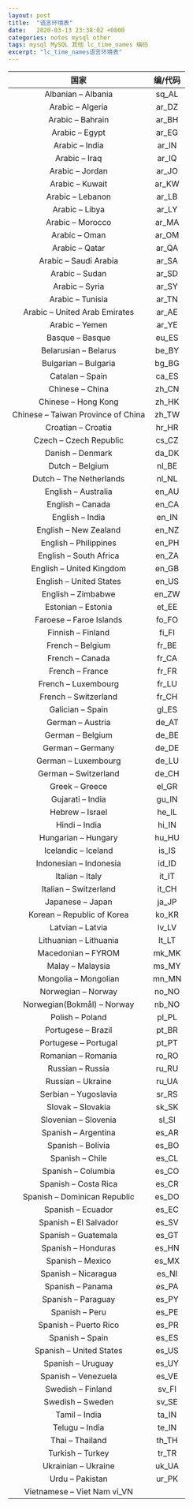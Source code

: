 ```yaml
---
layout: post
title:  "语言环境表"
date:   2020-03-13 23:38:02 +0800
categories: notes mysql other
tags: mysql MySQL 其他 lc_time_names 编码
excerpt: "lc_time_names语言环境表"
---
```


国家|编/代码
:--:|:----:
Albanian – Albania|sq_AL
Arabic – Algeria|ar_DZ
Arabic – Bahrain|ar_BH
Arabic – Egypt|ar_EG
Arabic – India|ar_IN
Arabic – Iraq|ar_IQ
Arabic – Jordan|ar_JO
Arabic – Kuwait|ar_KW
Arabic – Lebanon|ar_LB
Arabic – Libya|ar_LY
Arabic – Morocco|ar_MA
Arabic – Oman|ar_OM
Arabic – Qatar|ar_QA
Arabic – Saudi Arabia|ar_SA
Arabic – Sudan|ar_SD
Arabic – Syria|ar_SY
Arabic – Tunisia|ar_TN
Arabic – United Arab Emirates|ar_AE
Arabic – Yemen|ar_YE
Basque – Basque|eu_ES
Belarusian – Belarus|be_BY
Bulgarian – Bulgaria|bg_BG
Catalan – Spain|ca_ES
Chinese – China|zh_CN
Chinese – Hong Kong|zh_HK
Chinese – Taiwan Province of China|zh_TW
Croatian – Croatia|hr_HR
Czech – Czech Republic|cs_CZ
Danish – Denmark|da_DK
Dutch – Belgium|nl_BE
Dutch – The Netherlands|nl_NL
English – Australia|en_AU
English – Canada|en_CA
English – India|en_IN
English – New Zealand|en_NZ
English – Philippines|en_PH
English – South Africa|en_ZA
English – United Kingdom|en_GB
English – United States|en_US
English – Zimbabwe|en_ZW
Estonian – Estonia|et_EE
Faroese – Faroe Islands|fo_FO
Finnish – Finland|fi_FI
French – Belgium|fr_BE
French – Canada|fr_CA
French – France|fr_FR
French – Luxembourg|fr_LU
French – Switzerland|fr_CH
Galician – Spain|gl_ES
German – Austria|de_AT
German – Belgium|de_BE
German – Germany|de_DE
German – Luxembourg|de_LU
German – Switzerland|de_CH
Greek – Greece|el_GR
Gujarati – India|gu_IN
Hebrew – Israel|he_IL
Hindi – India|hi_IN
Hungarian – Hungary|hu_HU
Icelandic – Iceland|is_IS
Indonesian – Indonesia|id_ID
Italian – Italy|it_IT
Italian – Switzerland|it_CH
Japanese – Japan|ja_JP
Korean – Republic of Korea|ko_KR
Latvian – Latvia|lv_LV
Lithuanian – Lithuania|lt_LT
Macedonian – FYROM|mk_MK
Malay – Malaysia|ms_MY
Mongolia – Mongolian|mn_MN
Norwegian – Norway|no_NO
Norwegian(Bokmål) – Norway|nb_NO
Polish – Poland|pl_PL
Portugese – Brazil|pt_BR
Portugese – Portugal|pt_PT
Romanian – Romania|ro_RO
Russian – Russia|ru_RU
Russian – Ukraine|ru_UA
Serbian – Yugoslavia|sr_RS
Slovak – Slovakia|sk_SK
Slovenian – Slovenia|sl_SI
Spanish – Argentina|es_AR
Spanish – Bolivia|es_BO
Spanish – Chile|es_CL
Spanish – Columbia|es_CO
Spanish – Costa Rica|es_CR
Spanish – Dominican Republic|es_DO
Spanish – Ecuador|es_EC
Spanish – El Salvador|es_SV
Spanish – Guatemala|es_GT
Spanish – Honduras|es_HN
Spanish – Mexico|es_MX
Spanish – Nicaragua|es_NI
Spanish – Panama|es_PA
Spanish – Paraguay|es_PY
Spanish – Peru|es_PE
Spanish – Puerto Rico|es_PR
Spanish – Spain|es_ES
Spanish – United States|es_US
Spanish – Uruguay|es_UY
Spanish – Venezuela|es_VE
Swedish – Finland|sv_FI
Swedish – Sweden|sv_SE
Tamil – India|ta_IN
Telugu – India|te_IN
Thai – Thailand|th_TH
Turkish – Turkey|tr_TR
Ukrainian – Ukraine|uk_UA
Urdu – Pakistan|ur_PK
Vietnamese – Viet Nam vi_VN|
